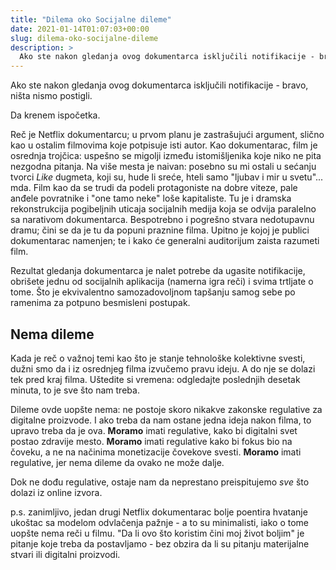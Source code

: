 ```yaml
---
title: "Dilema oko Socijalne dileme"
date: 2021-01-14T01:07:03+00:00
slug: dilema-oko-socijalne-dileme
description: >
  Ako ste nakon gledanja ovog dokumentarca isključili notifikacije - bravo, ništa nismo postigli.
---
```


Ako ste nakon gledanja ovog dokumentarca isključili notifikacije - bravo, ništa nismo postigli.

Da krenem ispočetka.

Reč je Netflix dokumentarcu; u prvom planu je zastrašujući argument, slično kao u ostalim filmovima koje potpisuje isti autor. Kao dokumentarac, film je osrednja trojčica: uspešno se migolji između istomišljenika koje niko ne pita nezgodna pitanja. Na više mesta je naivan: posebno su mi ostali u sećanju tvorci _Like_ dugmeta, koji su, hude li sreće, hteli samo "ljubav i mir u svetu"... mda. Film kao da se trudi da podeli protagoniste na dobre viteze, pale anđele povratnike i "one tamo neke" loše kapitaliste. Tu je i dramska rekonstrukcija pogibeljnih uticaja socijalnih medija koja se odvija paralelno sa narativom dokumentarca. Bespotrebno i pogrešno stvara nedotupavnu dramu; čini se da je tu da popuni praznine filma. Upitno je kojoj je publici dokumentarac namenjen; te i kako će generalni auditorijum zaista razumeti film.

Rezultat gledanja dokumentarca je nalet potrebe da ugasite notifikacije, obrišete jednu od socijalnih aplikacija (namerna igra reči) i svima trtljate o tome. Što je ekvivalentno samozadovoljnom tapšanju samog sebe po ramenima za potpuno besmisleni postupak.

## Nema dileme

Kada je reč o važnoj temi kao što je stanje tehnološke kolektivne svesti, dužni smo da i iz osrednjeg filma izvučemo pravu ideju. A do nje se dolazi tek pred kraj filma. Uštedite si vremena: odgledajte poslednjih desetak minuta, to je sve što nam treba.

Dileme ovde uopšte nema: ne postoje skoro nikakve zakonske regulative za digitalne proizvode. I ako treba da nam ostane jedna ideja nakon filma, to upravo treba da je ova. **Moramo** imati regulative, kako bi digitalni svet postao zdravije mesto. **Moramo** imati regulative kako bi fokus bio na čoveku, a ne na načinima monetizacije čovekove svesti. **Moramo** imati regulative, jer nema dileme da ovako ne može dalje.

Dok ne dođu regulative, ostaje nam da neprestano preispitujemo _sve_ što dolazi iz online izvora.

p.s. zanimljivo, jedan drugi Netflix dokumentarac bolje poentira hvatanje ukoštac sa modelom odvlačenja pažnje - a to su minimalisti, iako o tome uopšte nema reči u filmu. "Da li ovo što koristim čini moj život boljim" je pitanje koje treba da postavljamo - bez obzira da li su pitanju materijalne stvari ili digitalni proizvodi.
